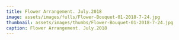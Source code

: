 ```yaml
---
title: Flower Arrangement. July.2018
image: assets/images/fulls/Flower-Bouquet-01-2018-7-24.jpg
thumbnail: assets/images/thumbs/Flower-Bouquet-01-2018-7-24.jpg
caption: Flower Arrangement. July.2018
---
```

